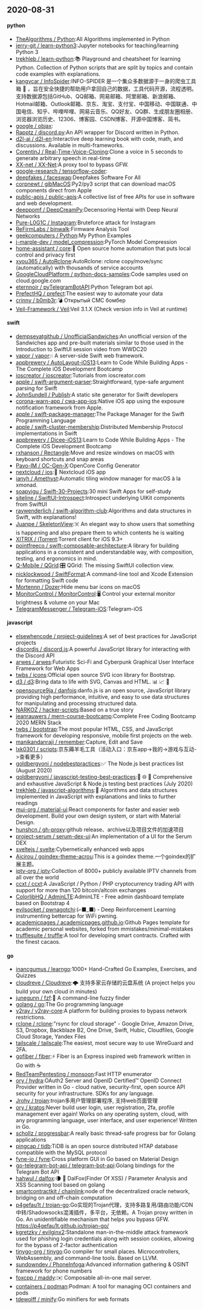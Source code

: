 ## 2020-08-31

#### python
* [TheAlgorithms / Python](https://github.com/TheAlgorithms/Python):All Algorithms implemented in Python
* [jerry-git / learn-python3](https://github.com/jerry-git/learn-python3):Jupyter notebooks for teaching/learning Python 3
* [trekhleb / learn-python](https://github.com/trekhleb/learn-python):📚
Playground and cheatsheet for learning Python. Collection of Python scripts that are split by topics and contain code examples with explanations.
* [kangvcar / InfoSpider](https://github.com/kangvcar/InfoSpider):INFO-SPIDER 是一个集众多数据源于一身的爬虫工具箱
🧰
，旨在安全快捷的帮助用户拿回自己的数据，工具代码开源，流程透明。支持数据源包括GitHub、QQ邮箱、网易邮箱、阿里邮箱、新浪邮箱、Hotmail邮箱、Outlook邮箱、京东、淘宝、支付宝、中国移动、中国联通、中国电信、知乎、哔哩哔哩、网易云音乐、QQ好友、QQ群、生成朋友圈相册、浏览器浏览历史、12306、博客园、CSDN博客、开源中国博客、简书。
* [google / objax](https://github.com/google/objax):
* [Rapptz / discord.py](https://github.com/Rapptz/discord.py):An API wrapper for Discord written in Python.
* [d2l-ai / d2l-en](https://github.com/d2l-ai/d2l-en):Interactive deep learning book with code, math, and discussions. Available in multi-frameworks.
* [CorentinJ / Real-Time-Voice-Cloning](https://github.com/CorentinJ/Real-Time-Voice-Cloning):Clone a voice in 5 seconds to generate arbitrary speech in real-time
* [XX-net / XX-Net](https://github.com/XX-net/XX-Net):A proxy tool to bypass GFW.
* [google-research / tensorflow-coder](https://github.com/google-research/tensorflow-coder):
* [deepfakes / faceswap](https://github.com/deepfakes/faceswap):Deepfakes Software For All
* [corpnewt / gibMacOS](https://github.com/corpnewt/gibMacOS):Py2/py3 script that can download macOS components direct from Apple
* [public-apis / public-apis](https://github.com/public-apis/public-apis):A collective list of free APIs for use in software and web development.
* [deeppomf / DeepCreamPy](https://github.com/deeppomf/DeepCreamPy):Decensoring Hentai with Deep Neural Networks
* [Pure-L0G1C / Instagram](https://github.com/Pure-L0G1C/Instagram):Bruteforce attack for Instagram
* [ReFirmLabs / binwalk](https://github.com/ReFirmLabs/binwalk):Firmware Analysis Tool
* [geekcomputers / Python](https://github.com/geekcomputers/Python):My Python Examples
* [j-marple-dev / model_compression](https://github.com/j-marple-dev/model_compression):PyTorch Model Compression
* [home-assistant / core](https://github.com/home-assistant/core):🏡
Open source home automation that puts local control and privacy first
* [xyou365 / AutoRclone](https://github.com/xyou365/AutoRclone):AutoRclone: rclone copy/move/sync (automatically) with thousands of service accounts
* [GoogleCloudPlatform / python-docs-samples](https://github.com/GoogleCloudPlatform/python-docs-samples):Code samples used on cloud.google.com
* [eternnoir / pyTelegramBotAPI](https://github.com/eternnoir/pyTelegramBotAPI):Python Telegram bot api.
* [PrefectHQ / prefect](https://github.com/PrefectHQ/prefect):The easiest way to automate your data
* [crinny / b0mb3r](https://github.com/crinny/b0mb3r):💣
Открытый СМС бомбер
* [Veil-Framework / Veil](https://github.com/Veil-Framework/Veil):Veil 3.1.X (Check version info in Veil at runtime)

#### swift
* [dempseyatgithub / UnofficialSandwiches](https://github.com/dempseyatgithub/UnofficialSandwiches):An unofficial version of the Sandwiches app and pre-built materials similar to those used in the Introduction to SwiftUI session video from WWDC20
* [vapor / vapor](https://github.com/vapor/vapor):💧
A server-side Swift web framework.
* [appbrewery / AutoLayout-iOS13](https://github.com/appbrewery/AutoLayout-iOS13):Learn to Code While Building Apps - The Complete iOS Development Bootcamp
* [ioscreator / ioscreator](https://github.com/ioscreator/ioscreator):Tutorials from ioscreator.com
* [apple / swift-argument-parser](https://github.com/apple/swift-argument-parser):Straightforward, type-safe argument parsing for Swift
* [JohnSundell / Publish](https://github.com/JohnSundell/Publish):A static site generator for Swift developers
* [corona-warn-app / cwa-app-ios](https://github.com/corona-warn-app/cwa-app-ios):Native iOS app using the exposure notification framework from Apple.
* [apple / swift-package-manager](https://github.com/apple/swift-package-manager):The Package Manager for the Swift Programming Language
* [apple / swift-cluster-membership](https://github.com/apple/swift-cluster-membership):Distributed Membership Protocol implementations in Swift
* [appbrewery / Dicee-iOS13](https://github.com/appbrewery/Dicee-iOS13):Learn to Code While Building Apps - The Complete iOS Development Bootcamp
* [rxhanson / Rectangle](https://github.com/rxhanson/Rectangle):Move and resize windows on macOS with keyboard shortcuts and snap areas
* [Pavo-IM / OC-Gen-X](https://github.com/Pavo-IM/OC-Gen-X):OpenCore Config Generator
* [nextcloud / ios](https://github.com/nextcloud/ios):📱
Nextcloud iOS app
* [ianyh / Amethyst](https://github.com/ianyh/Amethyst):Automatic tiling window manager for macOS à la xmonad.
* [soapyigu / Swift-30-Projects](https://github.com/soapyigu/Swift-30-Projects):30 mini Swift Apps for self-study
* [siteline / SwiftUI-Introspect](https://github.com/siteline/SwiftUI-Introspect):Introspect underlying UIKit components from SwiftUI
* [raywenderlich / swift-algorithm-club](https://github.com/raywenderlich/swift-algorithm-club):Algorithms and data structures in Swift, with explanations!
* [Juanpe / SkeletonView](https://github.com/Juanpe/SkeletonView):☠️
An elegant way to show users that something is happening and also prepare them to which contents he is waiting
* [XITRIX / iTorrent](https://github.com/XITRIX/iTorrent):Torrent client for iOS 9.3+
* [pointfreeco / swift-composable-architecture](https://github.com/pointfreeco/swift-composable-architecture):A library for building applications in a consistent and understandable way, with composition, testing, and ergonomics in mind.
* [Q-Mobile / QGrid](https://github.com/Q-Mobile/QGrid):🎛
QGrid: The missing SwiftUI collection view.
* [nicklockwood / SwiftFormat](https://github.com/nicklockwood/SwiftFormat):A command-line tool and Xcode Extension for formatting Swift code
* [Mortennn / Dozer](https://github.com/Mortennn/Dozer):Hide menu bar icons on macOS
* [MonitorControl / MonitorControl](https://github.com/MonitorControl/MonitorControl):🖥
Control your external monitor brightness & volume on your Mac
* [TelegramMessenger / Telegram-iOS](https://github.com/TelegramMessenger/Telegram-iOS):Telegram-iOS

#### javascript
* [elsewhencode / project-guidelines](https://github.com/elsewhencode/project-guidelines):A set of best practices for JavaScript projects
* [discordjs / discord.js](https://github.com/discordjs/discord.js):A powerful JavaScript library for interacting with the Discord API
* [arwes / arwes](https://github.com/arwes/arwes):Futuristic Sci-Fi and Cyberpunk Graphical User Interface Framework for Web Apps
* [twbs / icons](https://github.com/twbs/icons):Official open source SVG icon library for Bootstrap.
* [d3 / d3](https://github.com/d3/d3):Bring data to life with SVG, Canvas and HTML.
📊
📈
🎉
* [opensource9ja / danfojs](https://github.com/opensource9ja/danfojs):danfo.js is an open source, JavaScript library providing high performance, intuitive, and easy to use data structures for manipulating and processing structured data.
* [NARKOZ / hacker-scripts](https://github.com/NARKOZ/hacker-scripts):Based on a true story
* [jeanrauwers / mern-course-bootcamp](https://github.com/jeanrauwers/mern-course-bootcamp):Complete Free Coding Bootcamp 2020 MERN Stack
* [twbs / bootstrap](https://github.com/twbs/bootstrap):The most popular HTML, CSS, and JavaScript framework for developing responsive, mobile first projects on the web.
* [manikandanraji / remember](https://github.com/manikandanraji/remember):Capture, Edit and Save
* [lxk0301 / scripts](https://github.com/lxk0301/scripts):京东薅羊毛工具（活动入口：京东app->我的->游戏与互动->查看更多）
* [goldbergyoni / nodebestpractices](https://github.com/goldbergyoni/nodebestpractices):✅
The Node.js best practices list (August 2020)
* [goldbergyoni / javascript-testing-best-practices](https://github.com/goldbergyoni/javascript-testing-best-practices):📗
🌐
🚢
Comprehensive and exhaustive JavaScript & Node.js testing best practices (July 2020)
* [trekhleb / javascript-algorithms](https://github.com/trekhleb/javascript-algorithms):📝
Algorithms and data structures implemented in JavaScript with explanations and links to further readings
* [mui-org / material-ui](https://github.com/mui-org/material-ui):React components for faster and easier web development. Build your own design system, or start with Material Design.
* [hunshcn / gh-proxy](https://github.com/hunshcn/gh-proxy):github release、archive以及项目文件的加速项目
* [project-serum / serum-dex-ui](https://github.com/project-serum/serum-dex-ui):An implementation of a UI for the Serum DEX
* [sveltejs / svelte](https://github.com/sveltejs/svelte):Cybernetically enhanced web apps
* [Aicirou / goindex-theme-acrou](https://github.com/Aicirou/goindex-theme-acrou):This is a goindex theme.一个goindex的扩展主题。
* [iptv-org / iptv](https://github.com/iptv-org/iptv):Collection of 8000+ publicly available IPTV channels from all over the world
* [ccxt / ccxt](https://github.com/ccxt/ccxt):A JavaScript / Python / PHP cryptocurrency trading API with support for more than 120 bitcoin/altcoin exchanges
* [ColorlibHQ / AdminLTE](https://github.com/ColorlibHQ/AdminLTE):AdminLTE - Free admin dashboard template based on Bootstrap 4
* [evilsocket / pwnagotchi](https://github.com/evilsocket/pwnagotchi):(⌐■_■) - Deep Reinforcement Learning instrumenting bettercap for WiFi pwning.
* [academicpages / academicpages.github.io](https://github.com/academicpages/academicpages.github.io):Github Pages template for academic personal websites, forked from mmistakes/minimal-mistakes
* [trufflesuite / truffle](https://github.com/trufflesuite/truffle):A tool for developing smart contracts. Crafted with the finest cacaos.

#### go
* [inancgumus / learngo](https://github.com/inancgumus/learngo):1000+ Hand-Crafted Go Examples, Exercises, and Quizzes
* [cloudreve / Cloudreve](https://github.com/cloudreve/Cloudreve):🌩
支持多家云存储的云盘系统 (A project helps you build your own cloud in minutes)
* [junegunn / fzf](https://github.com/junegunn/fzf):🌸
A command-line fuzzy finder
* [golang / go](https://github.com/golang/go):The Go programming language
* [v2ray / v2ray-core](https://github.com/v2ray/v2ray-core):A platform for building proxies to bypass network restrictions.
* [rclone / rclone](https://github.com/rclone/rclone):"rsync for cloud storage" - Google Drive, Amazon Drive, S3, Dropbox, Backblaze B2, One Drive, Swift, Hubic, Cloudfiles, Google Cloud Storage, Yandex Files
* [tailscale / tailscale](https://github.com/tailscale/tailscale):The easiest, most secure way to use WireGuard and 2FA.
* [gofiber / fiber](https://github.com/gofiber/fiber):⚡️
Fiber is an Express inspired web framework written in Go with
☕️
* [RedTeamPentesting / monsoon](https://github.com/RedTeamPentesting/monsoon):Fast HTTP enumerator
* [ory / hydra](https://github.com/ory/hydra):OAuth2 Server and OpenID Certified™ OpenID Connect Provider written in Go - cloud native, security-first, open source API security for your infrastructure. SDKs for any language.
* [Jrohy / trojan](https://github.com/Jrohy/trojan):trojan多用户管理部署程序, 支持web页面管理
* [ory / kratos](https://github.com/ory/kratos):Never build user login, user registration, 2fa, profile management ever again! Works on any operating system, cloud, with any programming language, user interface, and user experience! Written in Go.
* [schollz / progressbar](https://github.com/schollz/progressbar):A really basic thread-safe progress bar for Golang applications
* [pingcap / tidb](https://github.com/pingcap/tidb):TiDB is an open source distributed HTAP database compatible with the MySQL protocol
* [fyne-io / fyne](https://github.com/fyne-io/fyne):Cross platform GUI in Go based on Material Design
* [go-telegram-bot-api / telegram-bot-api](https://github.com/go-telegram-bot-api/telegram-bot-api):Golang bindings for the Telegram Bot API
* [hahwul / dalfox](https://github.com/hahwul/dalfox):🌘
🦊
DalFox(Finder Of XSS) / Parameter Analysis and XSS Scanning tool based on golang
* [smartcontractkit / chainlink](https://github.com/smartcontractkit/chainlink):node of the decentralized oracle network, bridging on and off-chain computation
* [p4gefau1t / trojan-go](https://github.com/p4gefau1t/trojan-go):Go实现的Trojan代理，支持多路复用/路由功能/CDN中转/Shadowsocks混淆插件，多平台，无依赖。A Trojan proxy written in Go. An unidentifiable mechanism that helps you bypass GFW. https://p4gefau1t.github.io/trojan-go/
* [kgretzky / evilginx2](https://github.com/kgretzky/evilginx2):Standalone man-in-the-middle attack framework used for phishing login credentials along with session cookies, allowing for the bypass of 2-factor authentication
* [tinygo-org / tinygo](https://github.com/tinygo-org/tinygo):Go compiler for small places. Microcontrollers, WebAssembly, and command-line tools. Based on LLVM.
* [sundowndev / PhoneInfoga](https://github.com/sundowndev/PhoneInfoga):Advanced information gathering & OSINT framework for phone numbers
* [foxcpp / maddy](https://github.com/foxcpp/maddy):✉️
Composable all-in-one mail server.
* [containers / podman](https://github.com/containers/podman):Podman: A tool for managing OCI containers and pods
* [tdewolff / minify](https://github.com/tdewolff/minify):Go minifiers for web formats

